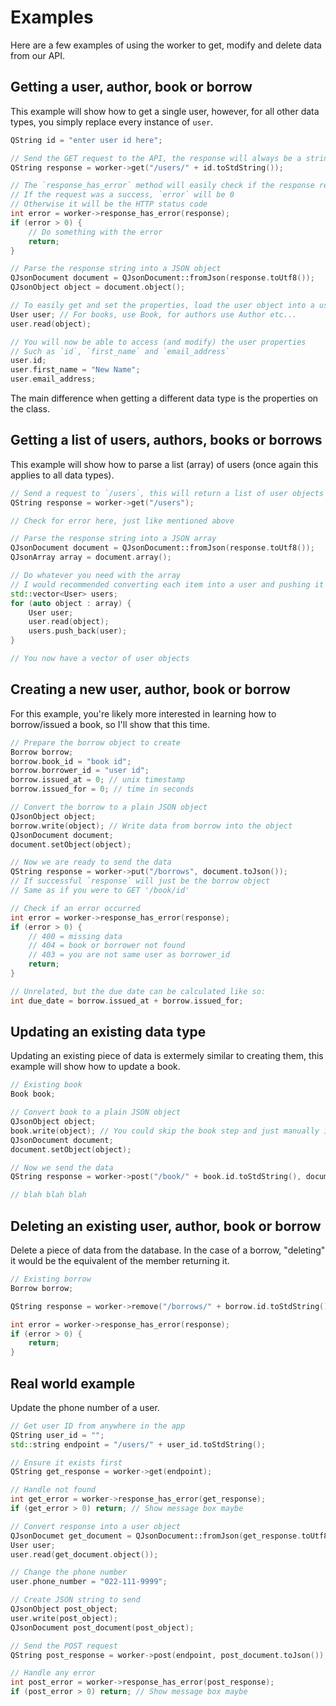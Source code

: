 # Examples

Here are a few examples of using the worker to get, modify and delete data from our API.

## Getting a user, author, book or borrow

This example will show how to get a single user, however, for all other data types, you simply replace every instance of `user`.

```cpp
QString id = "enter user id here";

// Send the GET request to the API, the response will always be a string
QString response = worker->get("/users/" + id.toStdString());

// The `response_has_error` method will easily check if the response resulted in an error
// If the request was a success, `error` will be 0
// Otherwise it will be the HTTP status code
int error = worker->response_has_error(response);
if (error > 0) {
    // Do something with the error
    return;
}

// Parse the response string into a JSON object
QJsonDocument document = QJsonDocument::fromJson(response.toUtf8());
QJsonObject object = document.object();

// To easily get and set the properties, load the user object into a user class
User user; // For books, use Book, for authors use Author etc...
user.read(object);

// You will now be able to access (and modify) the user properties
// Such as `id`, `first_name` and `email_address`
user.id;
user.first_name = "New Name";
user.email_address;
```

The main difference when getting a different data type is the properties on the class.

## Getting a list of users, authors, books or borrows

This example will show how to parse a list (array) of users (once again this applies to all data types).

```cpp
// Send a request to `/users`, this will return a list of user objects
QString response = worker->get("/users");

// Check for error here, just like mentioned above

// Parse the response string into a JSON array
QJsonDocument document = QJsonDocument::fromJson(response.toUtf8());
QJsonArray array = document.array();

// Do whatever you need with the array
// I would recommended converting each item into a user and pushing it to a new vector
std::vector<User> users;
for (auto object : array) {
    User user;
    user.read(object);
    users.push_back(user);
}

// You now have a vector of user objects
```

## Creating a new user, author, book or borrow

For this example, you're likely more interested in learning how to borrow/issued a book, so I'll show that this time.

```cpp
// Prepare the borrow object to create
Borrow borrow;
borrow.book_id = "book id";
borrow.borrower_id = "user id";
borrow.issued_at = 0; // unix timestamp
borrow.issued_for = 0; // time in seconds

// Convert the borrow to a plain JSON object
QJsonObject object;
borrow.write(object); // Write data from borrow into the object
QJsonDocument document;
document.setObject(object);

// Now we are ready to send the data
QString response = worker->put("/borrows", document.toJson());
// If successful `response` will just be the borrow object
// Same as if you were to GET '/book/id'

// Check if an error occurred
int error = worker->response_has_error(response);
if (error > 0) {
    // 400 = missing data
    // 404 = book or borrower not found
    // 403 = you are not same user as borrower_id
    return;
}
```

```cpp
// Unrelated, but the due date can be calculated like so:
int due_date = borrow.issued_at + borrow.issued_for;
```

## Updating an existing data type

Updating an existing piece of data is extermely similar to creating them, this example will show how to update a book.

```cpp
// Existing book
Book book;

// Convert book to a plain JSON object
QJsonObject object;
book.write(object); // You could skip the book step and just manually insert the properties
QJsonDocument document;
document.setObject(object);

// Now we send the data
QString response = worker->post("/book/" + book.id.toStdString(), document.toJson());

// blah blah blah
```

## Deleting an existing user, author, book or borrow

Delete a piece of data from the database.
In the case of a borrow, "deleting" it would be the equivalent of the member returning it.

```cpp
// Existing borrow
Borrow borrow;

QString response = worker->remove("/borrows/" + borrow.id.toStdString());

int error = worker->response_has_error(response);
if (error > 0) {
    return;
}
```

## Real world example

Update the phone number of a user.

```cpp
// Get user ID from anywhere in the app
QString user_id = "";
std::string endpoint = "/users/" + user_id.toStdString();

// Ensure it exists first
QString get_response = worker->get(endpoint);

// Handle not found
int get_error = worker->response_has_error(get_response);
if (get_error > 0) return; // Show message box maybe

// Convert response into a user object
QJsonDocumet get_document = QJsonDocument::fromJson(get_response.toUtf8());
User user;
user.read(get_document.object());

// Change the phone number
user.phone_number = "022-111-9999";

// Create JSON string to send
QJsonObject post_object;
user.write(post_object);
QJsonDocument post_document(post_object);

// Send the POST request
QString post_response = worker->post(endpoint, post_document.toJson());

// Handle any error
int post_error = worker->response_has_error(post_response);
if (post_error > 0) return; // Show message box maybe
```
